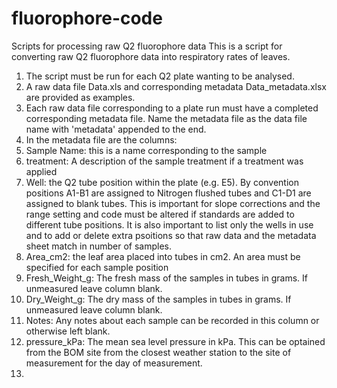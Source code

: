 # fluorophore-code
Scripts for processing raw Q2 fluorophore data
This is a script for converting raw Q2 fluorophore data into respiratory rates of leaves. 
1. The script must be run for each Q2 plate wanting to be analysed.
2. A raw data file Data.xls and corresponding metadata Data_metadata.xlsx are provided as examples.
3. Each raw data file corresponding to a plate run must have a completed corresponding metadata file. Name the metadata file as the data file name with 'metadata' appended to the end.
4. In the metadata file are the columns:
5. Sample Name: this is a name corresponding to the sample
6. treatment: A description of the sample treatment if a treatment was applied
7. Well: the Q2 tube position within the plate (e.g. E5). By convention positions A1-B1 are assigned to Nitrogen flushed tubes and C1-D1 are assigned to blank tubes. This is important for slope corrections and the range setting and code must be altered if standards are added to different tube positions. It is also important to list only the wells in use and to add or delete extra psoitions so that raw data and the metadata sheet match in number of samples.
8. Area_cm2: the leaf area placed into tubes in cm2. An area must be specified for each sample position
9. Fresh_Weight_g: The fresh mass of the samples in tubes in grams. If unmeasured leave column blank.
10. Dry_Weight_g: The dry mass of the samples in tubes in grams. If unmeasured leave column blank.
11. Notes: Any notes about each sample can be recorded in this column or otherwise left blank.
12. pressure_kPa: The mean sea level pressure in kPa. This can be optained from the BOM site from the closest weather station to the site of measurement for the day of measurement.
13. 
